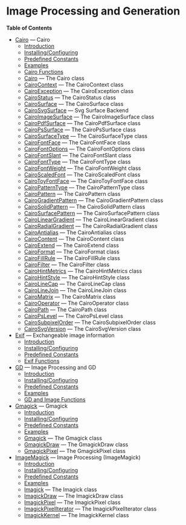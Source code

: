 Image Processing and Generation
===============================

**Table of Contents**

-   [Cairo](/book/cairo.html) — Cairo
    -   [Introduction](/intro/cairo.html)
    -   [Installing/Configuring](/cairo/setup.html)
    -   [Predefined Constants](/cairo/constants.html)
    -   [Examples](/cairo/examples.html)
    -   [Cairo Functions](/ref/cairo.html)
    -   [Cairo](/class/cairo.html) — The Cairo class
    -   [CairoContext](/class/cairocontext.html) — The CairoContext
        class
    -   [CairoException](/class/cairoexception.html) — The
        CairoException class
    -   [CairoStatus](/class/cairostatus.html) — The CairoStatus class
    -   [CairoSurface](/class/cairosurface.html) — The CairoSurface
        class
    -   [CairoSvgSurface](/class/cairosvgsurface.html) — Svg Surface
        Backend
    -   [CairoImageSurface](/class/cairoimagesurface.html) — The
        CairoImageSurface class
    -   [CairoPdfSurface](/class/cairopdfsurface.html) — The
        CairoPdfSurface class
    -   [CairoPsSurface](/class/cairopssurface.html) — The
        CairoPsSurface class
    -   [CairoSurfaceType](/class/cairosurfacetype.html) — The
        CairoSurfaceType class
    -   [CairoFontFace](/class/cairofontface.html) — The CairoFontFace
        class
    -   [CairoFontOptions](/class/cairofontoptions.html) — The
        CairoFontOptions class
    -   [CairoFontSlant](/class/cairofontslant.html) — The
        CairoFontSlant class
    -   [CairoFontType](/class/cairofonttype.html) — The CairoFontType
        class
    -   [CairoFontWeight](/class/cairofontweight.html) — The
        CairoFontWeight class
    -   [CairoScaledFont](/class/cairoscaledfont.html) — The
        CairoScaledFont class
    -   [CairoToyFontFace](/class/cairotoyfontface.html) — The
        CairoToyFontFace class
    -   [CairoPatternType](/class/cairopatterntype.html) — The
        CairoPatternType class
    -   [CairoPattern](/class/cairopattern.html) — The CairoPattern
        class
    -   [CairoGradientPattern](/class/cairogradientpattern.html) — The
        CairoGradientPattern class
    -   [CairoSolidPattern](/class/cairosolidpattern.html) — The
        CairoSolidPattern class
    -   [CairoSurfacePattern](/class/cairosurfacepattern.html) — The
        CairoSurfacePattern class
    -   [CairoLinearGradient](/class/cairolineargradient.html) — The
        CairoLinearGradient class
    -   [CairoRadialGradient](/class/cairoradialgradient.html) — The
        CairoRadialGradient class
    -   [CairoAntialias](/class/cairoantialias.html) — The
        CairoAntialias class
    -   [CairoContent](/class/cairocontent.html) — The CairoContent
        class
    -   [CairoExtend](/class/cairoextend.html) — The CairoExtend class
    -   [CairoFormat](/class/cairoformat.html) — The CairoFormat class
    -   [CairoFillRule](/class/cairofillrule.html) — The CairoFillRule
        class
    -   [CairoFilter](/class/cairofilter.html) — The CairoFilter class
    -   [CairoHintMetrics](/class/cairohintmetrics.html) — The
        CairoHintMetrics class
    -   [CairoHintStyle](/class/cairohintstyle.html) — The
        CairoHintStyle class
    -   [CairoLineCap](/class/cairolinecap.html) — The CairoLineCap
        class
    -   [CairoLineJoin](/class/cairolinejoin.html) — The CairoLineJoin
        class
    -   [CairoMatrix](/class/cairomatrix.html) — The CairoMatrix class
    -   [CairoOperator](/class/cairooperator.html) — The CairoOperator
        class
    -   [CairoPath](/class/cairopath.html) — The CairoPath class
    -   [CairoPsLevel](/class/cairopslevel.html) — The CairoPsLevel
        class
    -   [CairoSubpixelOrder](/class/cairosubpixelorder.html) — The
        CairoSubpixelOrder class
    -   [CairoSvgVersion](/class/cairosvgversion.html) — The
        CairoSvgVersion class
-   [Exif](/book/exif.html) — Exchangeable image information
    -   [Introduction](/intro/exif.html)
    -   [Installing/Configuring](/exif/setup.html)
    -   [Predefined Constants](/exif/constants.html)
    -   [Exif Functions](/ref/exif.html)
-   [GD](/book/image.html) — Image Processing and GD
    -   [Introduction](/intro/image.html)
    -   [Installing/Configuring](/image/setup.html)
    -   [Predefined Constants](/image/constants.html)
    -   [Examples](/image/examples.html)
    -   [GD and Image Functions](/ref/image.html)
-   [Gmagick](/book/gmagick.html) — Gmagick
    -   [Introduction](/intro/gmagick.html)
    -   [Installing/Configuring](/gmagick/setup.html)
    -   [Predefined Constants](/gmagick/constants.html)
    -   [Examples](/gmagick/examples.html)
    -   [Gmagick](/class/gmagick.html) — The Gmagick class
    -   [GmagickDraw](/class/gmagickdraw.html) — The GmagickDraw class
    -   [GmagickPixel](/class/gmagickpixel.html) — The GmagickPixel
        class
-   [ImageMagick](/book/imagick.html) — Image Processing (ImageMagick)
    -   [Introduction](/intro/imagick.html)
    -   [Installing/Configuring](/imagick/setup.html)
    -   [Predefined Constants](/imagick/constants.html)
    -   [Examples](/imagick/examples.html)
    -   [Imagick](/class/imagick.html) — The Imagick class
    -   [ImagickDraw](/class/imagickdraw.html) — The ImagickDraw class
    -   [ImagickPixel](/class/imagickpixel.html) — The ImagickPixel
        class
    -   [ImagickPixelIterator](/class/imagickpixeliterator.html) — The
        ImagickPixelIterator class
    -   [ImagickKernel](/class/imagickkernel.html) — The ImagickKernel
        class
